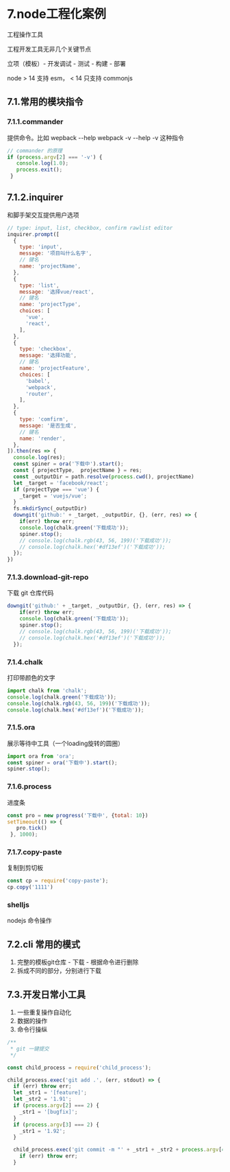 # 7.node工程化案例

工程操作工具

工程开发工具无非几个关键节点

立项（模板）-  开发调试  -  测试  -  构建  -  部署

node > 14 支持 esm， < 14 只支持 commonjs

## 7.1.常用的模块指令

### 7.1.1.commander

提供命令。比如 wepback --help webpack -v  --help -v 这种指令

```js
// commander 的原理
if (process.argv[2] === '-v') {
   console.log(1.0);
   process.exit();
 }
```

## 7.1.2.inquirer

和脚手架交互提供用户选项

```js
// type: input, list, checkbox, confirm rawlist editor
inquirer.prompt([
  {
    type: 'input',
    message: '项目叫什么名字',
    // 键名
    name: 'projectName',
  },
  {
    type: 'list',
    message: '选择vue/react',
    // 键名
    name: 'projectType',
    choices: [
      'vue',
      'react',
    ],
  },
  {
    type: 'checkbox',
    message: '选择功能',
    // 键名
    name: 'projectFeature',
    choices: [
      'babel',
      'webpack',
      'router',
    ],
  },
  {
    type: 'comfirm',
    message: '是否生成',
    // 键名
    name: 'render',
  },
]).then(res => {
  console.log(res);
  const spiner = ora('下载中').start();
  const { projectType,  projectName } = res;
  const _outputDir = path.resolve(process.cwd(), projectName)
  let _target = 'facebook/react';
  if (projectType === 'vue') {
    _target = 'vuejs/vue';
  }
  fs.mkdirSync(_outputDir)
  downgit('github:' + _target, _outputDir, {}, (err, res) => {
    if(err) throw err;
    console.log(chalk.green('下载成功'));
    spiner.stop();
    // console.log(chalk.rgb(43, 56, 199)('下载成功'));
    // console.log(chalk.hex('#df13ef')('下载成功'));
  });
})
```

### 7.1.3.download-git-repo

下载 git 仓库代码

```js
downgit('github:' + _target, _outputDir, {}, (err, res) => {
    if(err) throw err;
    console.log(chalk.green('下载成功'));
    spiner.stop();
    // console.log(chalk.rgb(43, 56, 199)('下载成功'));
    // console.log(chalk.hex('#df13ef')('下载成功'));
  });
```

### 7.1.4.chalk

打印带颜色的文字

```js
import chalk from 'chalk';
console.log(chalk.green('下载成功'));
console.log(chalk.rgb(43, 56, 199)('下载成功'));
console.log(chalk.hex('#df13ef')('下载成功'));
```

### 7.1.5.ora

展示等待中工具（一个loading旋转的圆圈）

```js
import ora from 'ora';
const spiner = ora('下载中').start();
spiner.stop();
```

### 7.1.6.process

进度条

```js
const pro = new progress('下载中', {total: 10})
setTimeout(() => {
   pro.tick()
 }, 1000);
```

### 7.1.7.copy-paste

复制到剪切板

```js
const cp = require('copy-paste');
cp.copy('1111')
```

### shelljs

nodejs 命令操作

## 7.2.cli 常用的模式

1. 完整的模板git仓库 - 下载 - 根据命令进行删除
2. 拆成不同的部分，分别进行下载

## 7.3.开发日常小工具

1. 一些重复操作自动化
2. 数据的操作
3. 命令行操纵

```js
/**
 * git 一键提交
 */

const child_process = require('child_process');

child_process.exec('git add .', (err, stdout) => {
  if (err) throw err;
  let _str1 = '[feature]';
  let _str2 = '1.91';
  if (process.argv[2] === 2) {
    _str1 = '[bugfix]';
  }
  if (process.argv[3] === 2) {
    _str1 = '1.92';
  }

  child_process.exec('git commit -m "' + _str1 + _str2 + process.argv[4] + '"', (err, stdout) => {
    if (err) throw err;
  }
```